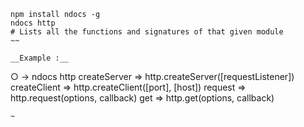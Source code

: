 ~~~
npm install ndocs -g
ndocs http 
# Lists all the functions and signatures of that given module
~~

__Example :__

~~~
○ → ndocs http
createServer => http.createServer([requestListener])
createClient => http.createClient([port], [host])
request => http.request(options, callback)
get => http.get(options, callback)
~~~
~
